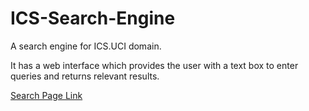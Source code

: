 # ICS-Search-Engine
A search engine for ICS.UCI domain. 

It has a web interface which provides the user with a text box to enter queries and returns relevant results.

[Search Page Link](http://52.36.193.45)
